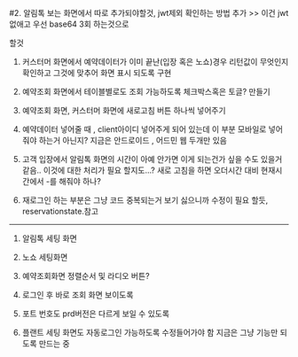 #2. 알림톡 보는 화면에서 따로 추가되야할것, jwt제외 확인하는 방법 추가 >> 이건 jwt 없애고 우선 base64 3회 하는것으로 




할것
1. 커스터머 화면에서 예약데이터가 이미 끝난(입장 혹은 노쇼)경우 리턴값이 무엇인지 확인하고 그것에 맞추어 화면 표시 되도록 구현

2. 예약조회 화면에서 테이블별로도 조회 가능하도록 체크박스혹은 토글? 만들기

3. 예약조회 화면, 커스터머 화면에 새로고침 버튼 하나씩 넣어주기 









1. 예약데이터 넣어줄 때 , client아이디 넣어주게 되어 있는데 이 부분 모바일로 넣어줘야 하는거 아닌지? 지금은 안드로이드 , 어드민 웹 두개만 있음
2. 고객 입장에서 알림톡 화면의 시간이 아예 안가면 이게 되는건가 싶을 수도 있을거 같음.. 이것에 대한 처리가 필요 할지도...? 새로 고침을 하면 오더시간 대비 현재시간에서 -를 해줘야 하나?
3. 재로그인 하는 부분은 그냥 코드 중복되는거 보기 싫으니까 수정이 필요 할듯, reservationstate.참고 




**********
1. 알림톡 세팅 화면
2. 노쇼 세팅화면
3. 예약조회화면 정렬순서 및 라디오 버튼?
4. 로그인 후 바로 조회 화면 보이도록
5. 포트 번호도 prd버전은 다르게 보일 수 있도록

6. 플랜트 세팅 화면도 자동로그인 가능하도록 수정들어가야 함 지금은 그냥 기능만 되도록 만드는 중 